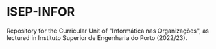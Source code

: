 # ISEP-INFOR
Repository for the Curricular Unit of "Informática nas Organizações", as lectured in Instituto Superior de Engenharia do Porto (2022/23).
